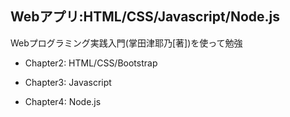 ## Webアプリ:HTML/CSS/Javascript/Node.js

Webプログラミング実践入門(掌田津耶乃[著])を使って勉強

* Chapter2: HTML/CSS/Bootstrap

* Chapter3: Javascript

* Chapter4: Node.js
